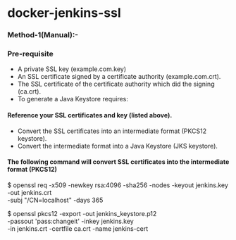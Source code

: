 # docker-jenkins-ssl

### Method-1(Manual):-

### Pre-requisite

- A private SSL key (example.com.key)
- An SSL certificate signed by a certificate authority (example.com.crt).
- The SSL certificate of the certificate authority which did the signing (ca.crt).
- To generate a Java Keystore requires:

#### Reference your SSL certificates and key (listed above).

- Convert the SSL certificates into an intermediate format (PKCS12 keystore).
- Convert the intermediate format into a Java Keystore (JKS keystore).

#### The following command will convert SSL certificates into the intermediate format (PKCS12)

$ openssl req -x509 -newkey rsa:4096 -sha256 -nodes -keyout jenkins.key -out jenkins.crt \
  -subj "/CN=localhost" -days 365

$ openssl pkcs12 -export -out jenkins_keystore.p12 \
  -passout 'pass:changeit' -inkey jenkins.key \
  -in jenkins.crt -certfile ca.crt -name jenkins-cert
